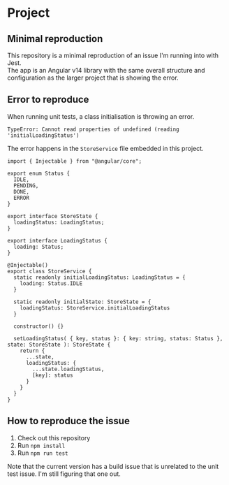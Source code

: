 # Project

## Minimal reproduction
This repository is a minimal reproduction of an issue I'm running into with Jest.  
The app is an Angular v14 library with the same overall structure and configuration as the larger project that is showing the error.

## Error to reproduce
When running unit tests, a class initialisation is throwing an error.
```
TypeError: Cannot read properties of undefined (reading 'initialLoadingStatus')
```

The error happens in the `StoreService` file embedded in this project.
```angular2html
import { Injectable } from "@angular/core";

export enum Status {
  IDLE,
  PENDING,
  DONE,
  ERROR
}

export interface StoreState {
  loadingStatus: LoadingStatus;
}

export interface LoadingStatus {
  loading: Status;
}

@Injectable()
export class StoreService {
  static readonly initialLoadingStatus: LoadingStatus = {
    loading: Status.IDLE
  }

  static readonly initialState: StoreState = {
    loadingStatus: StoreService.initialLoadingStatus
  }

  constructor() {}

  setLoadingStatus( { key, status }: { key: string, status: Status }, state: StoreState ): StoreState {
    return {
      ...state,
      loadingStatus: {
        ...state.loadingStatus,
        [key]: status
      }
    }
  }
}
```

## How to reproduce the issue
1. Check out this repository
2. Run `npm install`
3. Run `npm run test`

Note that the current version has a build issue that is unrelated to the unit test issue. I'm still figuring that one out.
